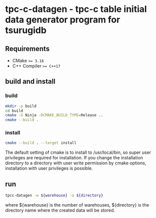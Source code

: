 # tpc-c-datagen - tpc-c table initial data generator program for tsurugidb

## Requirements

* CMake `>= 3.16`
* C++ Compiler `>= C++17`

## build and install
### build

```sh
mkdir -p build
cd build
cmake -G Ninja -DCMAKE_BUILD_TYPE=Release ..
cmake --build .
```

### install

```sh
cmake --build . --target install
```
The default setting of cmake is to install to /usr/local/bin, so super user privileges are required for installation. If you change the installation directory to a directory with user write permission by cmake options, installation with user privileges is possible.

## run
```sh
tpcc-datagen -w ${warehouse} -o ${directory}
```

where \${warehouse} is the number of warehouses, \${directory} is the directory name where the created data will be stored.
